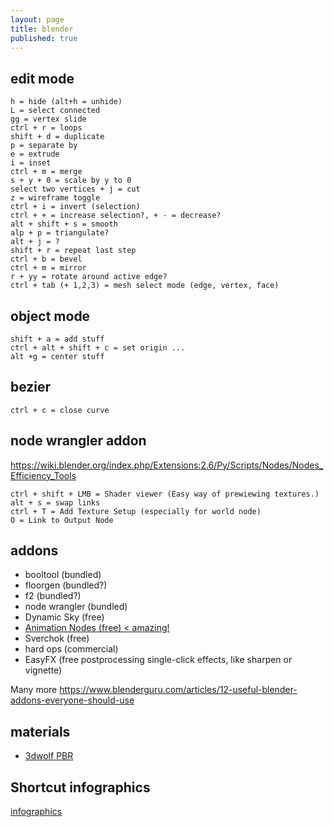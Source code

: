 ```yaml
---
layout: page
title: blender
published: true
---
```

## edit mode

    h = hide (alt+h = unhide)
    L = select connected
    gg = vertex slide
    ctrl + r = loops
    shift + d = duplicate
    p = separate by
    e = extrude
    i = inset
    ctrl + m = merge
    s + y + 0 = scale by y to 0
    select two vertices + j = cut
    z = wireframe toggle
    ctrl + i = invert (selection)
    ctrl + + = increase selection?, + - = decrease?
    alt + shift + s = smooth
    alp + p = triangulate?
    alt + j = ?
    shift + r = repeat last step
    ctrl + b = bevel
    ctrl + m = mirror
    r + yy = rotate around active edge?
    ctrl + tab (+ 1,2,3) = mesh select mode (edge, vertex, face)
    
## object mode

    shift + a = add stuff
    ctrl + alt + shift + c = set origin ...
    alt +g = center stuff
    
## bezier

    ctrl + c = close curve
    
## node wrangler addon

https://wiki.blender.org/index.php/Extensions:2.6/Py/Scripts/Nodes/Nodes_Efficiency_Tools

    ctrl + shift + LMB = Shader viewer (Easy way of prewiewing textures.)
    alt + s = swap links
    ctrl + T = Add Texture Setup (especially for world node)
    O = Link to Output Node
    
## addons

- booltool (bundled)
- floorgen (bundled?)
- f2 (bundled?)
- node wrangler (bundled)
- Dynamic Sky (free)
- [Animation Nodes (free) < amazing!](https://github.com/JacquesLucke/animation_nodes)
- Sverchok (free)
- hard ops (commercial)
- EasyFX (free postprocessing single-click effects, like sharpen or vignette)

Many more https://www.blenderguru.com/articles/12-useful-blender-addons-everyone-should-use

## materials

- [3dwolf PBR](https://www.3d-wolf.com/products/materials.html)

## Shortcut infographics

[infographics](https://tplinnovator.files.wordpress.com/2015/09/blender3d-shortcuts-infographic.jpg)  

